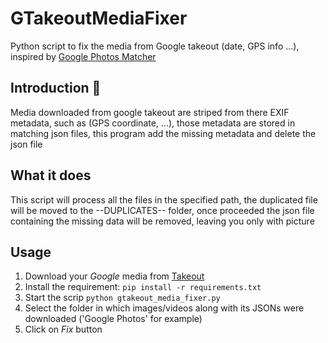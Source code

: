 # GTakeoutMediaFixer

Python script to fix the media from Google takeout (date, GPS info ...), inspired by [Google Photos Matcher](https://github.com/anderbggo/GooglePhotosMatcher)

## Introduction 📙

Media downloaded from google takeout are striped from there EXIF metadata, such as (GPS coordinate, ...), those metadata are stored in matching json files, 
this program add the missing metadata and delete the json file

## What it does
This script will process all the files in the specified path, the duplicated file will be moved to the --DUPLICATES-- folder, once proceeded the json file containing the missing data will be removed, leaving you only with picture

## Usage

1. Download your _Google_ media from [Takeout](https://takeout.google.com/)
2. Install the requirement: ```pip install -r requirements.txt```
3. Start the scrip ```python gtakeout_media_fixer.py```
4. Select the folder in which images/videos along with its JSONs were downloaded ('Google Photos' for example)
5. Click on _Fix_ button
